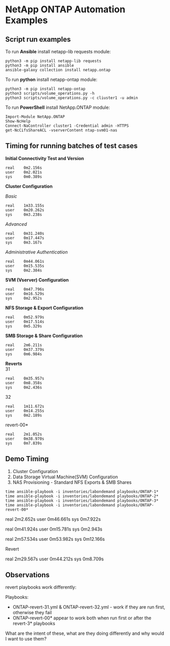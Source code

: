 # NetApp ONTAP Automation Examples


## Script run examples

To run **Ansible** install netapp-lib requests module:  
```shell
python3 -m pip install netapp-lib requests
python3 -m pip install ansible
ansible-galaxy collection install netapp.ontap
```

To run **python** install netapp-ontap module:  
```shell
python3 -m pip install netapp-ontap
python3 scripts/volume_operations.py -h
python3 scripts/volume_operations.py -c cliuster1 -u admin
```

To run **PowerShell** install NetApp.ONTAP module:  
```shell
Import-Module NetApp.ONTAP
Show-NcHelp
Connect-NaController cluster1 -Credential admin -HTTPS
get-NcCifsShareACL -vserverContent ntap-svm01-nas
```

## Timing for running batches of test cases

**Initial Connectivity Test and Version**
```shell
real    0m2.156s
user    0m2.021s
sys     0m0.389s
```

**Cluster Configuration**

*Basic*
```shell
real    1m33.155s
user    0m20.262s
sys     0m3.238s
```

*Advanced*
```shell
real    0m31.240s
user    0m17.447s
sys     0m3.167s
```

*Administrative Authentication*
```shell
real    0m44.061s
user    0m15.535s
sys     0m2.384s
```

**SVM (Vserver) Configuration**
```shell
real    0m47.796s
user    0m16.529s
sys     0m2.952s
```

**NFS Storage & Export Configuration**
```shell
real    0m52.979s
user    0m17.514s
sys     0m5.329s
```

**SMB Storage & Share Configuration**
```shell
real    2m6.211s
user    0m37.379s
sys     0m6.984s
```

**Reverts**  
31
```shell
real    0m35.957s
user    0m8.358s
sys     0m2.436s
```

32
```shell
real    1m11.672s
user    0m14.255s
sys     0m2.189s
```

revert-00*
```shell
real    2m1.052s
user    0m38.970s
sys     0m7.839s
```

## Demo Timing

1. Cluster Configuration
2. Data Storage Virtual Machine(SVM) Configuration
3. NAS Provisioning - Standard NFS Exports & SMB Shares

```shell
time ansible-playbook -i inventories/labondemand playbooks/ONTAP-1*
time ansible-playbook -i inventories/labondemand playbooks/ONTAP-2*
time ansible-playbook -i inventories/labondemand playbooks/ONTAP-3*
time ansible-playbook -i inventories/labondemand playbooks/ONTAP-revert-00*
```

real    2m2.652s
user    0m46.661s
sys     0m7.922s

real    0m41.924s
user    0m15.781s
sys     0m2.943s

real    2m57.534s
user    0m53.982s
sys     0m12.166s

Revert

real    2m29.567s
user    0m44.212s
sys     0m8.709s

## Observations

revert playbooks work differently:

Playbooks: 
* ONTAP-revert-31.yml & ONTAP-revert-32.yml - work if they are run first, otherwise they fail
* ONTAP-revert-00* appear to work both when run first or after the revert-3* playbooks

What are the intent of these, what are they doing differently and why would I want to use them?  